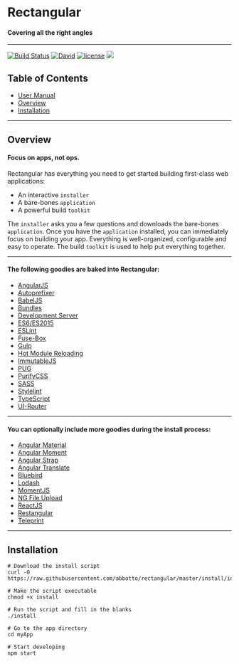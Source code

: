 # Rectangular
#### Covering all the right angles

---

[![Build Status](https://travis-ci.org/abbotto/rectangular.svg?branch=master)](https://travis-ci.org/abbotto/rectangular)
[![David](https://img.shields.io/david/expressjs/express.svg)]()
[![license](https://img.shields.io/github/license/mashape/apistatus.svg)]()
<a href="https://twitter.com/intent/tweet" target="_blank"><img src="https://img.shields.io/twitter/url/http/shields.io.svg?style=social"/></a>

## Table of Contents
* [User Manual](install/project/README.md)
* [Overview](#Overview)
* [Installation](#Installation)

---

## <a name='Overview'></a>Overview
#### Focus on apps, not ops.
Rectangular has everything you need to get started building first-class web applications:
- An interactive `installer`
- A bare-bones `application`
- A powerful build `toolkit`

The `installer` asks you a few questions and downloads the bare-bones `application`. Once you have the `application` installed, you can immediately focus on building your app. Everything is well-organized, configurable and easy to operate. The build `toolkit` is used to help put everything together.

---

#### The following goodies are baked into Rectangular:
- [AngularJS](https://angularjs.org/)
- [Autoprefixer](https://github.com/postcss/autoprefixer/)
- [BabelJS](http://fuse-box.org/plugins/babelplugin/)
- [Bundles](http://fuse-box.org/page/bundle/)
- [Development Server](http://fuse-box.org/page/development#development-server)
- [ES6/ES2015](https://babeljs.io/learn-es2015/)
- [ESLint](http://eslint.org/)
- [Fuse-Box](http://fuse-box.org/)
- [Gulp](http://gulpjs.com/)
- [Hot Module Reloading](http://fuse-box.org/page/development#hot-module-reload)
- [ImmutableJS](https://facebook.github.io/immutable-js/)
- [PUG](https://pugjs.org/)
- [PurifyCSS](https://github.com/purifycss/purifycss/)
- [SASS](https://github.com/sass/node-sass)
- [Stylelint](https://stylelint.io/)
- [TypeScript](http://fuse-box.org/page/typescript#typescript)
- [UI-Router](https://ui-router.github.io/)

---

#### You can optionally include more goodies during the install process:
- [Angular Material](https://material.angularjs.org/latest/)
- [Angular Moment](https://github.com/urish/angular-moment/)
- [Angular Strap](https://mgcrea.github.io/angular-strap/)
- [Angular Translate](https://angular-translate.github.io/)
- [Bluebird](http://bluebirdjs.com/)
- [Lodash](https://lodash.com/docs/)
- [MomentJS](https://momentjs.com/)
- [NG File Upload](https://github.com/danialfarid/ng-file-upload/)
- [ReactJS](https://facebook.github.io/react/)
- [Restangular](https://github.com/mgonto/restangular/)
- [Teleprint](https://github.com/abbotto/teleprint/)

---

## <a name='Installation'></a>Installation

	# Download the install script
	curl -O https://raw.githubusercontent.com/abbotto/rectangular/master/install/install
	
	# Make the script executable
	chmod +x install
	
	# Run the script and fill in the blanks
	./install
	
	# Go to the app directory
	cd myApp

	# Start developing
	npm start
